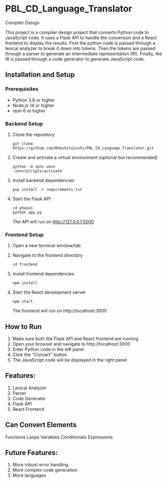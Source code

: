 # PBL_CD_Language_Translator
Compiler Design 

This project is a compiler design project that converts Python code to JavaScript code. It uses a Flask API to handle the conversion and a React frontend to display the results.
First the python code is passed through a lexical analyzer to break it down into tokens. Then the tokens are passed through a parser to generate an intermediate representation (IR). Finally, the IR is passed through a code generator to generate JavaScript code.

## Installation and Setup

### Prerequisites
- Python 3.8 or higher
- Node.js 14 or higher
- npm 6 or higher

### Backend Setup
1. Clone the repository
   ```
   git clone https://github.com/Mokshitajoshi/PBL_CD_Language_Translator.git
   ```

2. Create and activate a virtual environment (optional but recommended)
   ```
   python -m venv venv
   .venv\Scripts\activate

3. Install backend dependencies
   ```
   pip install -r requirements.txt
   ```

4. Start the Flask API
   ```
   cd phase1
   python app.py
   ```
   The API will run on http://127.0.0.1:5000

### Frontend Setup
1. Open a new terminal window/tab
2. Navigate to the frontend directory
   ```
   cd frontend
   ```

3. Install frontend dependencies
   ```
   npm install
   ```

4. Start the React development server
   ```
   npm start
   ```
   The frontend will run on http://localhost:3000

## How to Run
1. Make sure both the Flask API and React frontend are running
2. Open your browser and navigate to http://localhost:3000
3. Enter Python code in the left panel
4. Click the "Convert" button
5. The JavaScript code will be displayed in the right panel

## Features:
1. Lexical Analyzer
2. Parser
3. Code Generator
4. Flask API
5. React Frontend

## Can Convert Elements
Functions
Loops
Variables
Conditionals
Expressions

## Future Features:
1. More robust error handling
2. More complex code generation
3. More languages
